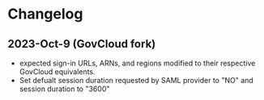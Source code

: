 # Changelog

## 2023-Oct-9 (GovCloud fork)
* expected sign-in URLs, ARNs, and regions modified to their respective GovCloud equivalents.
* Set defualt session duration requested by SAML provider to "NO" and session duration to "3600"

